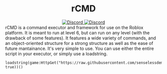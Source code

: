<h1 align="center">rCMD</h1>
<div align="center">
	<a href="https://discord.io/demonden">
		<img src="https://img.shields.io/badge/discord-server-blue.svg" alt="Discord" />
	</a>
	<a href="https://www.roblox.com/users/1811890178/profile">
		<img src="https://img.shields.io/badge/roblox-profile-red.svg" alt="Discord" />
	</a>
</div>
rCMD is a command executor and framework for use on the Roblox platform. It is meant to run at level 6, but can run on any level (with the drawback of some features). It features a wide variety of commands, and an object-oriented structure for a strong structure as well as the ease of future mantainance.
It's very simple to use. You can use either the entire script in your executor, or simply use a loadstring.

```
loadstring(game:HttpGet("https://raw.githubusercontent.com/senselessdemon/rcmd/master/init.lua", true))()
```

